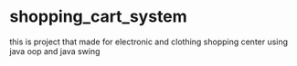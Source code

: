 # shopping_cart_system
this is project that made for electronic and clothing shopping center using java oop and java swing
